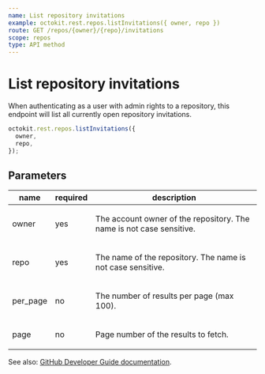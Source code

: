 ```yaml
---
name: List repository invitations
example: octokit.rest.repos.listInvitations({ owner, repo })
route: GET /repos/{owner}/{repo}/invitations
scope: repos
type: API method
---
```


# List repository invitations

When authenticating as a user with admin rights to a repository, this endpoint will list all currently open repository invitations.

```js
octokit.rest.repos.listInvitations({
  owner,
  repo,
});
```

## Parameters

<table>
  <thead>
    <tr>
      <th>name</th>
      <th>required</th>
      <th>description</th>
    </tr>
  </thead>
  <tbody>
    <tr><td>owner</td><td>yes</td><td>

The account owner of the repository. The name is not case sensitive.

</td></tr>
<tr><td>repo</td><td>yes</td><td>

The name of the repository. The name is not case sensitive.

</td></tr>
<tr><td>per_page</td><td>no</td><td>

The number of results per page (max 100).

</td></tr>
<tr><td>page</td><td>no</td><td>

Page number of the results to fetch.

</td></tr>
  </tbody>
</table>

See also: [GitHub Developer Guide documentation](https://docs.github.com/enterprise-cloud@latest//rest/collaborators/invitations#list-repository-invitations).
